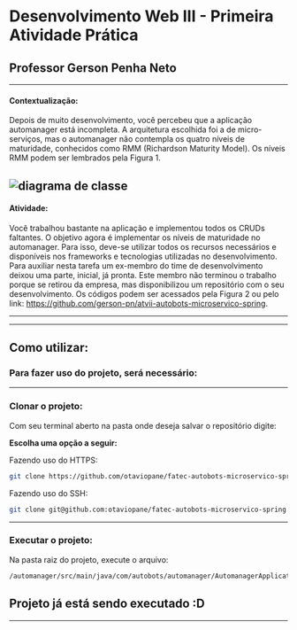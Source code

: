 # **Desenvolvimento Web III - Primeira Atividade Prática**
## **Professor Gerson Penha Neto**
---
#### **Contextualização:**
Depois de muito desenvolvimento, você percebeu que a aplicação automanager está
incompleta. A arquitetura escolhida foi a de micro-serviços, mas o automanager não 
contempla os quatro níveis de maturidade, conhecidos como RMM (Richardson 
Maturity Model). Os níveis RMM podem ser lembrados pela Figura 1.

![diagrama de classe](https://user-images.githubusercontent.com/58819253/174507831-f7e76dc0-0ae7-4e82-9ae6-667448ca0952.png)
---
#### **Atividade:**
Você trabalhou bastante na aplicação e implementou todos os CRUDs faltantes. O 
objetivo agora é implementar os níveis de maturidade no automanager. Para isso, deve-se utilizar todos os recursos necessários e disponíveis nos frameworks e tecnologias 
utilizadas no desenvolvimento.
Para auxiliar nesta tarefa um ex-membro do time de desenvolvimento deixou uma 
parte, inicial, já pronta. Este membro não terminou o trabalho porque se retirou da 
empresa, mas disponibilizou um repositório com o seu desenvolvimento. Os códigos 
podem ser acessados pela Figura 2 ou pelo link: https://github.com/gerson-pn/atvii-autobots-microservico-spring.

------
------

## Como utilizar:

### Para fazer uso do projeto, será necessário:

------

### Clonar o projeto:

Com seu terminal aberto na pasta onde deseja salvar o repositório digite:

**Escolha uma opção a seguir:**

Fazendo uso do HTTPS:
```bash
git clone https://github.com/otaviopane/fatec-autobots-microservico-spring.git
```
Fazendo uso do SSH:
```bash
git clone git@github.com:otaviopane/fatec-autobots-microservico-spring.git
```

------

### Executar o projeto:
Na pasta raiz do projeto, execute o arquivo:
```bash
/automanager/src/main/java/com/autobots/automanager/AutomanagerApplication.java
```


## Projeto já está sendo executado :D

------
